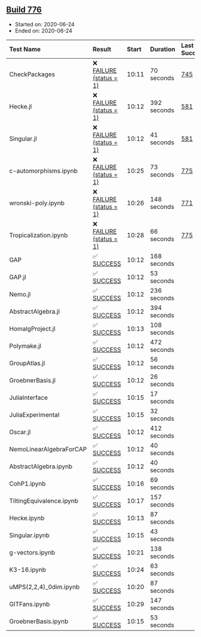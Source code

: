 ## [Build 776](https://oscarci.mathematik.uni-kl.de/job/oscar-julia-1.4/776/)

* Started on: 2020-06-24
* Ended on: 2020-06-24

| Test Name    | Result | Start | Duration | Last Success | First Failure |
|:-------------|:-------|:------|:---------|:-------------|:--------------|
| CheckPackages | ❌ [FAILURE (status = 1)](https://oscarci.mathematik.uni-kl.de/job/oscar-julia-1.4/776/artifact/logs/build-776/CheckPackages.log) | 10:11 | 70 seconds | [745](https://oscarci.mathematik.uni-kl.de/job/oscar-julia-1.4/745/) | [746](https://oscarci.mathematik.uni-kl.de/job/oscar-julia-1.4/746/) |
| Hecke.jl | ❌ [FAILURE (status = 1)](https://oscarci.mathematik.uni-kl.de/job/oscar-julia-1.4/776/artifact/logs/build-776/Hecke.jl.log) | 10:12 | 392 seconds | [581](https://oscarci.mathematik.uni-kl.de/job/oscar-julia-1.4/581/) | [582](https://oscarci.mathematik.uni-kl.de/job/oscar-julia-1.4/582/) |
| Singular.jl | ❌ [FAILURE (status = 1)](https://oscarci.mathematik.uni-kl.de/job/oscar-julia-1.4/776/artifact/logs/build-776/Singular.jl.log) | 10:12 | 41 seconds | [581](https://oscarci.mathematik.uni-kl.de/job/oscar-julia-1.4/581/) | [582](https://oscarci.mathematik.uni-kl.de/job/oscar-julia-1.4/582/) |
| c-automorphisms.ipynb | ❌ [FAILURE (status = 1)](https://oscarci.mathematik.uni-kl.de/job/oscar-julia-1.4/776/artifact/logs/build-776/c-automorphisms.ipynb.log) | 10:25 | 73 seconds | [775](https://oscarci.mathematik.uni-kl.de/job/oscar-julia-1.4/775/) | [776](https://oscarci.mathematik.uni-kl.de/job/oscar-julia-1.4/776/) |
| wronski-poly.ipynb | ❌ [FAILURE (status = 1)](https://oscarci.mathematik.uni-kl.de/job/oscar-julia-1.4/776/artifact/logs/build-776/wronski-poly.ipynb.log) | 10:26 | 148 seconds | [771](https://oscarci.mathematik.uni-kl.de/job/oscar-julia-1.4/771/) | [772](https://oscarci.mathematik.uni-kl.de/job/oscar-julia-1.4/772/) |
| Tropicalization.ipynb | ❌ [FAILURE (status = 1)](https://oscarci.mathematik.uni-kl.de/job/oscar-julia-1.4/776/artifact/logs/build-776/Tropicalization.ipynb.log) | 10:28 | 66 seconds | [775](https://oscarci.mathematik.uni-kl.de/job/oscar-julia-1.4/775/) | [776](https://oscarci.mathematik.uni-kl.de/job/oscar-julia-1.4/776/) |
| GAP | ✅ [SUCCESS](https://oscarci.mathematik.uni-kl.de/job/oscar-julia-1.4/776/artifact/logs/build-776/GAP.log) | 10:12 | 168 seconds |  |  |
| GAP.jl | ✅ [SUCCESS](https://oscarci.mathematik.uni-kl.de/job/oscar-julia-1.4/776/artifact/logs/build-776/GAP.jl.log) | 10:12 | 53 seconds |  |  |
| Nemo.jl | ✅ [SUCCESS](https://oscarci.mathematik.uni-kl.de/job/oscar-julia-1.4/776/artifact/logs/build-776/Nemo.jl.log) | 10:12 | 236 seconds |  |  |
| AbstractAlgebra.jl | ✅ [SUCCESS](https://oscarci.mathematik.uni-kl.de/job/oscar-julia-1.4/776/artifact/logs/build-776/AbstractAlgebra.jl.log) | 10:12 | 394 seconds |  |  |
| HomalgProject.jl | ✅ [SUCCESS](https://oscarci.mathematik.uni-kl.de/job/oscar-julia-1.4/776/artifact/logs/build-776/HomalgProject.jl.log) | 10:13 | 108 seconds |  |  |
| Polymake.jl | ✅ [SUCCESS](https://oscarci.mathematik.uni-kl.de/job/oscar-julia-1.4/776/artifact/logs/build-776/Polymake.jl.log) | 10:12 | 472 seconds |  |  |
| GroupAtlas.jl | ✅ [SUCCESS](https://oscarci.mathematik.uni-kl.de/job/oscar-julia-1.4/776/artifact/logs/build-776/GroupAtlas.jl.log) | 10:12 | 56 seconds |  |  |
| GroebnerBasis.jl | ✅ [SUCCESS](https://oscarci.mathematik.uni-kl.de/job/oscar-julia-1.4/776/artifact/logs/build-776/GroebnerBasis.jl.log) | 10:12 | 26 seconds |  |  |
| JuliaInterface | ✅ [SUCCESS](https://oscarci.mathematik.uni-kl.de/job/oscar-julia-1.4/776/artifact/logs/build-776/JuliaInterface.log) | 10:15 | 17 seconds |  |  |
| JuliaExperimental | ✅ [SUCCESS](https://oscarci.mathematik.uni-kl.de/job/oscar-julia-1.4/776/artifact/logs/build-776/JuliaExperimental.log) | 10:15 | 32 seconds |  |  |
| Oscar.jl | ✅ [SUCCESS](https://oscarci.mathematik.uni-kl.de/job/oscar-julia-1.4/776/artifact/logs/build-776/Oscar.jl.log) | 10:12 | 412 seconds |  |  |
| NemoLinearAlgebraForCAP | ✅ [SUCCESS](https://oscarci.mathematik.uni-kl.de/job/oscar-julia-1.4/776/artifact/logs/build-776/NemoLinearAlgebraForCAP.log) | 10:12 | 40 seconds |  |  |
| AbstractAlgebra.ipynb | ✅ [SUCCESS](https://oscarci.mathematik.uni-kl.de/job/oscar-julia-1.4/776/artifact/logs/build-776/AbstractAlgebra.ipynb.log) | 10:12 | 40 seconds |  |  |
| CohP1.ipynb | ✅ [SUCCESS](https://oscarci.mathematik.uni-kl.de/job/oscar-julia-1.4/776/artifact/logs/build-776/CohP1.ipynb.log) | 10:16 | 69 seconds |  |  |
| TiltingEquivalence.ipynb | ✅ [SUCCESS](https://oscarci.mathematik.uni-kl.de/job/oscar-julia-1.4/776/artifact/logs/build-776/TiltingEquivalence.ipynb.log) | 10:17 | 157 seconds |  |  |
| Hecke.ipynb | ✅ [SUCCESS](https://oscarci.mathematik.uni-kl.de/job/oscar-julia-1.4/776/artifact/logs/build-776/Hecke.ipynb.log) | 10:13 | 87 seconds |  |  |
| Singular.ipynb | ✅ [SUCCESS](https://oscarci.mathematik.uni-kl.de/job/oscar-julia-1.4/776/artifact/logs/build-776/Singular.ipynb.log) | 10:15 | 43 seconds |  |  |
| g-vectors.ipynb | ✅ [SUCCESS](https://oscarci.mathematik.uni-kl.de/job/oscar-julia-1.4/776/artifact/logs/build-776/g-vectors.ipynb.log) | 10:21 | 138 seconds |  |  |
| K3-16.ipynb | ✅ [SUCCESS](https://oscarci.mathematik.uni-kl.de/job/oscar-julia-1.4/776/artifact/logs/build-776/K3-16.ipynb.log) | 10:24 | 63 seconds |  |  |
| uMPS(2,2,4)_0dim.ipynb | ✅ [SUCCESS](https://oscarci.mathematik.uni-kl.de/job/oscar-julia-1.4/776/artifact/logs/build-776/uMPS-2-2-4-_0dim.ipynb.log) | 10:20 | 87 seconds |  |  |
| GITFans.ipynb | ✅ [SUCCESS](https://oscarci.mathematik.uni-kl.de/job/oscar-julia-1.4/776/artifact/logs/build-776/GITFans.ipynb.log) | 10:29 | 147 seconds |  |  |
| GroebnerBasis.ipynb | ✅ [SUCCESS](https://oscarci.mathematik.uni-kl.de/job/oscar-julia-1.4/776/artifact/logs/build-776/GroebnerBasis.ipynb.log) | 10:15 | 53 seconds |  |  |
